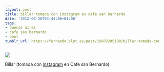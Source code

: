 ```yaml
---
layout: post
title: billar tomada con instagram en cafe san bernardo
date: '2012-03-20T03:44:00+01:00'
tags:
- buenos aires
- cafe san bernardo
- pool
tumblr_url: https://fernando.blat.es/post/19609285188/billar-tomada-con-instagram-en-cafe-san-bernardo
---
```

 ![](/tumblr_files/tumblr_m15wxsVyi31qz4y16o1_640.jpg)  

Billar (tomada con [Instagram](http://instagr.am) en Cafe san Bernardo)

